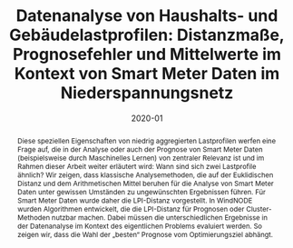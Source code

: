 ---
title: "Datenanalyse von Haushalts- und Gebäudelastprofilen: Distanzmaße, Prognosefehler und Mittelwerte im Kontext von Smart Meter Daten im Niederspannungsnetz"

# Authors
# If you created a profile for a user (e.g. the default `admin` user), write the username (folder name) here 
# and it will be replaced with their full name and linked to their profile.
authors:
- admin

# Author notes (optional)
author_notes: []

date: "2020-01"
doi: ""

# Schedule page publish date (NOT publication's date).
publishDate: "2020-01-31T00:00:00Z"

# Publication type.
# Legend: 0 = Uncategorized; 1 = Conference paper; 2 = Journal article;
# 3 = Preprint / Working Paper; 4 = Report; 5 = Book; 6 = Book section;
# 7 = Thesis; 8 = Patent
publication_types: ["0"]

# Publication name and optional abbreviated publication name.
publication: "Tagungsunterlagen des SINTEG Science Lab 2020, S.33-37, Conexio GmbH, Berlin, ISBN-Nr.: 978-3-948176-07-5"
publication_short: In SINTEG Science Lab 2020

abstract: "Diese  speziellen  Eigenschaften  von  niedrig  aggregierten  Lastprofilen werfen  eine Frage auf,  die  in der  Analyse  oder  auch  der  Prognose von  Smart  Meter Daten (beispielsweise durch Maschinelles Lernen) von zentraler Relevanz ist und im Rahmen dieser Arbeit weiter erläutert wird: Wann sind sich zwei Lastprofile ähnlich? Wir zeigen, dass klassische Analysemethoden, die auf der Euklidischen Distanz und dem Arithmetischen  Mittel  beruhen  für  die  Analyse  von  Smart  Meter Daten  unter gewissen Umständen zu ungewünschten Ergebnissen führen. Für Smart Meter Daten wurde daher die LPI-Distanz vorgestellt. In WindNODE wurden Algorithmen entwickelt, die die  LPI-Distanz für  Prognosen  oder Cluster-Methoden  nutzbar  machen.  Dabei müssen  die  unterschiedlichen  Ergebnisse  in  der  Datenanalyse  im  Kontext  des eigentlichen  Problems  evaluiert  werden.  So  zeigen  wir,  dass die Wahl der „besten“ Prognose vom Optimierungsziel abhängt."

# Summary. An optional shortened abstract.
summary: 

tags: []

# Display this page in the Featured widget?
featured: false

# Custom links (uncomment lines below)
# links:
# - name: Custom Link
#   url: http://example.org

url_pdf: 'https://www.researchgate.net/publication/338940803_Datenanalyse_von_Haushalts-und_Gebaudelastprofilen_Distanzmasse_Prognosefehler_und_Mittelwerte_im_Kontext_von_Smart_Meter_Daten_im_Niederspannungsnetz_Datenanalyse_von_Smart_Meter_Daten'
url_code: ''
url_dataset: ''
url_poster: ''
url_project: 'https://www.windnode.de/'
url_slides: 'https://www.zukunftsnetz.net/konferenz/sciencelab-2020/'
url_source: ''
url_video: ''

# Featured image
# To use, add an image named `featured.jpg/png` to your page's folder. 
image:
  caption: ''
  focal_point: ""
  preview_only: false

# Associated Projects (optional).
#   Associate this publication with one or more of your projects.
#   Simply enter your project's folder or file name without extension.
#   E.g. `internal-project` references `content/project/internal-project/index.md`.
#   Otherwise, set `projects: []`.
projects:
- windnode

# Slides (optional).
#   Associate this publication with Markdown slides.
#   Simply enter your slide deck's filename without extension.
#   E.g. `slides: "example"` references `content/slides/example/index.md`.
#   Otherwise, set `slides: ""`.
slides: ""
---